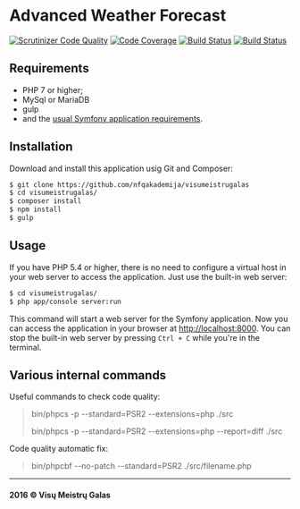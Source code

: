 Advanced Weather Forecast
=========================

[![Scrutinizer Code Quality](https://scrutinizer-ci.com/g/nfqakademija/visumeistrugalas/badges/quality-score.png?b=master)](https://scrutinizer-ci.com/g/nfqakademija/visumeistrugalas/?branch=master)
[![Code Coverage](https://scrutinizer-ci.com/g/nfqakademija/visumeistrugalas/badges/coverage.png?b=master)](https://scrutinizer-ci.com/g/nfqakademija/visumeistrugalas/?branch=master)
[![Build Status](https://scrutinizer-ci.com/g/nfqakademija/visumeistrugalas/badges/build.png?b=master)](https://scrutinizer-ci.com/g/nfqakademija/visumeistrugalas/build-status/master)
[![Build Status](https://travis-ci.org/nfqakademija/visumeistrugalas.svg?branch=master)](https://travis-ci.org/nfqakademija/visumeistrugalas)

Requirements
------------

  * PHP 7 or higher;    
  * MySql or MariaDB
  * gulp
  * and the [usual Symfony application requirements](http://symfony.com/doc/current/reference/requirements.html).

Installation
------------

Download and install this application usig Git and Composer:

```bash
$ git clone https://github.com/nfqakademija/visumeistrugalas
$ cd visumeistrugalas/
$ composer install
$ npm install
$ gulp
```

Usage
-----

If you have PHP 5.4 or higher, there is no need to configure a virtual host
in your web server to access the application. Just use the built-in web server:

```bash
$ cd visumeistrugalas/
$ php app/console server:run
```

This command will start a web server for the Symfony application. Now you can
access the application in your browser at <http://localhost:8000>. You can
stop the built-in web server by pressing `Ctrl + C` while you're in the
terminal.

Various internal commands
-------------------------

Useful commands to check code quality:

> bin/phpcs -p --standard=PSR2 --extensions=php ./src
>
> bin/phpcs -p --standard=PSR2 --extensions=php --report=diff ./src

Code quality automatic fix:

> bin/phpcbf --no-patch --standard=PSR2 ./src/filename.php

- - - - - - -  
#### 2016 &copy; Visų Meistrų Galas